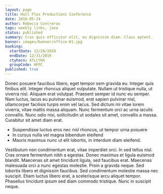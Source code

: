 ```yaml
---
layout: page
title: Hall Flex Productions Conference
date: 2016-05-24
author: Rebecca Contreras
tags: weekly links, java
status: published
summary: Cras quis efficitur elit, eu dignissim diam. Class aptent.
banner: images/banner/office-01.jpg
booking:
  startDate: 12/28/2019
  endDate: 12/31/2019
  ctyhocn: ATLCYHX
  groupCode: HFPC
published: true
---
```

Donec posuere faucibus libero, eget tempor sem gravida eu. Integer quis finibus elit. Integer rhoncus aliquet vulputate. Nullam ut tristique nulla, ut viverra nisl. Aliquam erat volutpat. Praesent semper id nunc eu semper. Nam luctus, lacus eu pulvinar euismod, erat sapien pulvinar nisl, ullamcorper facilisis turpis enim vel lacus. Sed dictum mi vitae lorem viverra, vitae mattis massa aliquam. Nunc fermentum orci ac urna iaculis convallis. Nunc odio nisi, sollicitudin ut sodales sit amet, convallis a massa. Curabitur sit amet diam erat.

* Suspendisse luctus eros nec nisl rhoncus, ut tempor urna posuere
* In cursus nulla vel magna bibendum eleifend
* Mauris maximus nunc ut elit lobortis, in interdum diam eleifend.

Vestibulum non condimentum erat, vitae imperdiet orci. In sed tellus nisl. Cras ornare fermentum nibh a egestas. Donec maximus et ligula euismod blandit. Maecenas sit amet tincidunt ligula, sed faucibus erat. Maecenas malesuada orci a nunc egestas molestie. Proin a gravida neque. Sed lobortis libero et dignissim faucibus. Sed condimentum molestie massa nec suscipit. Etiam luctus libero erat, a scelerisque arcu aliquet tempor. Phasellus tincidunt ipsum sed diam commodo tristique. Nunc in suscipit neque.
